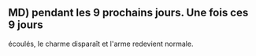 ## MD) pendant les 9 prochains jours. Une fois ces 9 jours

écoulés, le charme disparaît et l'arme redevient normale.
